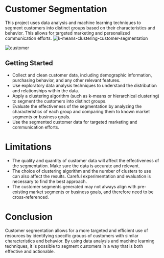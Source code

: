 # Customer Segmentation

This project uses data analysis and machine learning techniques to segment customers into distinct groups based on their characteristics and behavior. This allows for targeted marketing and personalized communication efforts.
![k-means-clustering-customer-segmentation](https://user-images.githubusercontent.com/95765364/213117256-a3ddcfe3-6fb3-4e1e-901d-c5f1b2fae56c.png)

![customer](https://user-images.githubusercontent.com/95765364/213117084-30650779-5029-4f88-9a5b-86c69a435076.png)

## Getting Started
- Collect and clean customer data, including demographic information, purchasing behavior, and any other relevant features.
- Use exploratory data analysis techniques to understand the distribution and relationships within the data.
- Apply a clustering algorithm (such as k-means or hierarchical clustering) to segment the customers into distinct groups.
- Evaluate the effectiveness of the segmentation by analyzing the characteristics of each group and comparing them to known market segments or business goals.
- Use the segmented customer data for targeted marketing and communication efforts.

# Limitations
- The quality and quantity of customer data will affect the effectiveness of the segmentation. Make sure the data is accurate and relevant.
- The choice of clustering algorithm and the number of clusters to use can also affect the results. Careful experimentation and evaluation is necessary to find the best approach.
- The customer segments generated may not always align with pre-existing market segments or business goals, and therefore need to be cross-referenced.
# Conclusion
Customer segmentation allows for a more targeted and efficient use of resources by identifying specific groups of customers with similar characteristics and behavior. By using data analysis and machine learning techniques, it is possible to segment customers in a way that is both effective and actionable.
